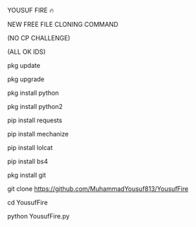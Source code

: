 YOUSUF FIRE 🔥 

NEW FREE FILE CLONING COMMAND

(NO CP CHALLENGE)

(ALL OK IDS)


pkg update

pkg upgrade

pkg install python

pkg install python2

pip install requests

pip install mechanize

pip install lolcat

pip install bs4

pkg install git

git clone https://github.com/MuhammadYousuf813/YousufFire

cd YousufFire

python YousufFire.py
